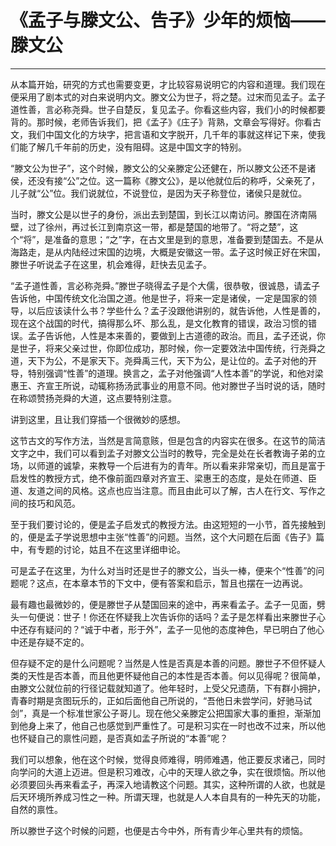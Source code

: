 # 《孟子与滕文公、告子》少年的烦恼——滕文公

------

从本篇开始，研究的方式也需要变更，才比较容易说明它的内容和道理。我们现在便采用了剧本式的对白来说明内文。滕文公为世子，将之楚。过宋而见孟子。孟子道性善，言必称尧舜。世子自楚反，复见孟子。你看这些内容，我们小的时候都要背的。那时候，老师告诉我们，把《孟子》《庄子》背熟，文章会写得好。你看古文，我们中国文化的方块字，把言语和文字脱开，几千年的事就这样记下来，使我们能了解几千年前的历史，没有阻碍。这是中国文字的特别。

“滕文公为世子”，这个时候，滕文公的父亲滕定公还健在，所以滕文公还不是诸侯，还没有接“公”之位。这一篇称《滕文公》，是以他就位后的称呼，父亲死了，儿子就“公”位。我们说就位，不说登位，是因为天子称登位，诸侯只是就位。

当时，滕文公是以世子的身份，派出去到楚国，到长江以南访问。滕国在济南隔壁，过了徐州，再过长江到南京这一带，都是楚国的地带了。“将之楚”，这个“将”，是准备的意思；“之”字，在古文里是到的意思，准备要到楚国去。不是从海路走，是从内陆经过宋国的边境，大概是安徽这一带。孟子这时候正好在宋国，滕世子听说孟子在这里，机会难得，赶快去见孟子。

“孟子道性善，言必称尧舜。”滕世子晓得孟子是个大儒，很恭敬，很诚恳，请孟子告诉他，中国传统文化治国之道。他是世子，将来一定是诸侯，一定是国家的领导，以后应该读什么书？学些什么？孟子没跟他讲别的，就告诉他，人性是善的，现在这个战国的时代，搞得那么坏、那么乱，是文化教育的错误，政治习惯的错误。孟子告诉他，人性是本来善的，要做到上古道德的政治。而且，孟子还说，你是世子，将来父亲过世，你即位成功，那时候，你一定要效法中国传统，行尧舜之道，天下为公，不是家天下。尧舜禹三代，天下为公，是让位的。孟子对他的开导，特别强调“性善”的道理。换言之，孟子对他强调“人性本善”的学说，和他对梁惠王、齐宣王所说，动辄称扬汤武事业的用意不同。他对滕世子当时说的话，随时在称颂赞扬尧舜的大道，这点要特别注意。

讲到这里，且让我们穿插一个很微妙的感想。

这节古文的写作方法，当然是言简意赅，但是包含的内容实在很多。在这节的简洁文字之中，我们可以看到孟子对滕文公当时的教导，完全是处在长者教诲子弟的立场，以师道的诚挚，来教导一个后进有为的青年。所以看来非常亲切，而且是富于启发性的教授方式，绝不像前面四章对齐宣王、梁惠王的态度，是处在师道、臣道、友道之间的风格。这点也应当注意。而且由此可以了解，古人在行文、写作之间的技巧和风范。

至于我们要讨论的，便是孟子启发式的教授方法。由这短短的一小节，首先接触到的，便是孟子学说思想中主张“性善”的问题。当然，这个大问题在后面《告子》篇中，有专题的讨论，姑且不在这里详细申论。

可是孟子在这里，为什么对当时还是世子的滕文公，当头一棒，便来个“性善”的问题呢？这点，在本章本节的下文中，便有答案和启示，暂且也摆在一边再说。

最有趣也最微妙的，便是滕世子从楚国回来的途中，再来看孟子。孟子一见面，劈头一句便说：世子！你还在怀疑我上次告诉你的话吗？孟子是怎样看出来滕世子心中还存有疑问的？“诚于中者，形于外”，孟子一见他的态度神色，早已明白了他心中还是存疑不定的。

但存疑不定的是什么问题呢？当然是人性是否真是本善的问题。滕世子不但怀疑人类的天性是否本善，而且他更怀疑他自己的本性是否本善。何以见得呢？很简单，由滕文公就位前的行径记载就知道了。他年轻时，上受父兄遗荫，下有群小拥护，青春时期是贪图玩乐的，正如后面他自己所说的，“吾他日未尝学问，好驰马试剑”，真是一个标准世家公子哥儿。现在他父亲滕定公把国家大事的重担，渐渐加到他身上来了，他自己也感觉到严重性了。可是积习实在一时也改不过来，所以他也怀疑自己的禀性问题，是否真如孟子所说的“本善”呢？

我们可以想象，他在这个时候，觉得良师难得，明师难遇，他正要反求诸己，同时向学问的大道上迈进。但是积习难改，心中的天理人欲之争，实在很烦恼。所以他必须要回头再来看孟子，再深入地请教这个问题。其实，这种所谓的人欲，也就是后天环境所养成习性之一种。所谓天理，也就是人人本自具有的一种先天的功能，自然的禀性。

所以滕世子这个时候的问题，也便是古今中外，所有青少年心里共有的烦恼。

